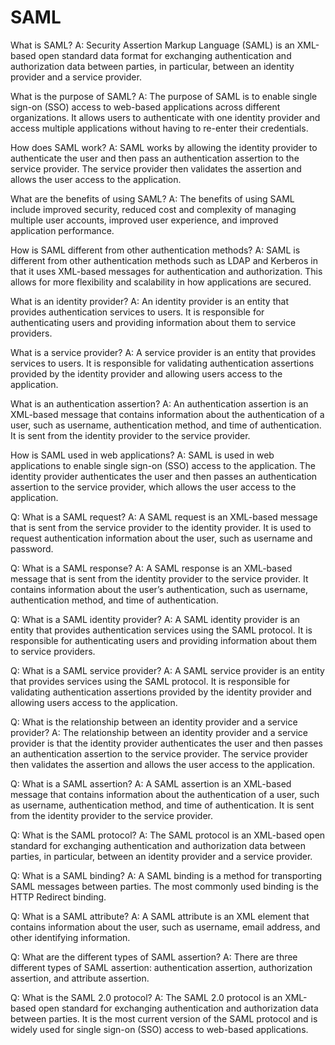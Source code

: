 # SAML

What is SAML? A: Security Assertion Markup Language (SAML) is an XML-based open standard data format for exchanging authentication and authorization data between parties, in particular, between an identity provider and a service provider.

What is the purpose of SAML? A: The purpose of SAML is to enable single sign-on (SSO) access to web-based applications across different organizations. It allows users to authenticate with one identity provider and access multiple applications without having to re-enter their credentials.

How does SAML work? A: SAML works by allowing the identity provider to authenticate the user and then pass an authentication assertion to the service provider. The service provider then validates the assertion and allows the user access to the application.

What are the benefits of using SAML? A: The benefits of using SAML include improved security, reduced cost and complexity of managing multiple user accounts, improved user experience, and improved application performance.

How is SAML different from other authentication methods? A: SAML is different from other authentication methods such as LDAP and Kerberos in that it uses XML-based messages for authentication and authorization. This allows for more flexibility and scalability in how applications are secured.

What is an identity provider? A: An identity provider is an entity that provides authentication services to users. It is responsible for authenticating users and providing information about them to service providers.

What is a service provider? A: A service provider is an entity that provides services to users. It is responsible for validating authentication assertions provided by the identity provider and allowing users access to the application.

What is an authentication assertion? A: An authentication assertion is an XML-based message that contains information about the authentication of a user, such as username, authentication method, and time of authentication. It is sent from the identity provider to the service provider.

How is SAML used in web applications? A: SAML is used in web applications to enable single sign-on (SSO) access to the application. The identity provider authenticates the user and then passes an authentication assertion to the service provider, which allows the user access to the application.

Q: What is a SAML request? A: A SAML request is an XML-based message that is sent from the service provider to the identity provider. It is used to request authentication information about the user, such as username and password.

Q: What is a SAML response? A: A SAML response is an XML-based message that is sent from the identity provider to the service provider. It contains information about the user’s authentication, such as username, authentication method, and time of authentication.

Q: What is a SAML identity provider? A: A SAML identity provider is an entity that provides authentication services using the SAML protocol. It is responsible for authenticating users and providing information about them to service providers.

Q: What is a SAML service provider? A: A SAML service provider is an entity that provides services using the SAML protocol. It is responsible for validating authentication assertions provided by the identity provider and allowing users access to the application.

Q: What is the relationship between an identity provider and a service provider? A: The relationship between an identity provider and a service provider is that the identity provider authenticates the user and then passes an authentication assertion to the service provider. The service provider then validates the assertion and allows the user access to the application.

Q: What is a SAML assertion? A: A SAML assertion is an XML-based message that contains information about the authentication of a user, such as username, authentication method, and time of authentication. It is sent from the identity provider to the service provider.

Q: What is the SAML protocol? A: The SAML protocol is an XML-based open standard for exchanging authentication and authorization data between parties, in particular, between an identity provider and a service provider.

Q: What is a SAML binding? A: A SAML binding is a method for transporting SAML messages between parties. The most commonly used binding is the HTTP Redirect binding.

Q: What is a SAML attribute? A: A SAML attribute is an XML element that contains information about the user, such as username, email address, and other identifying information.

Q: What are the different types of SAML assertion? A: There are three different types of SAML assertion: authentication assertion, authorization assertion, and attribute assertion.

Q: What is the SAML 2.0 protocol? A: The SAML 2.0 protocol is an XML-based open standard for exchanging authentication and authorization data between parties. It is the most current version of the SAML protocol and is widely used for single sign-on (SSO) access to web-based applications.

